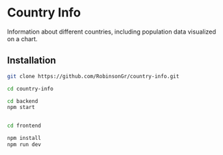# Country Info

Information about different countries, including population data visualized on a chart. 



## Installation

   ```bash
   git clone https://github.com/RobinsonGr/country-info.git

cd country-info

  cd backend
  npm start


cd frontend

npm install
npm run dev

